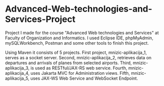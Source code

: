 # Advanced-Web-technologies-and-Services-Project
Project I made for the course "Advanced Web technologies and Services" at Faculty of Organization and Informatics. I used Eclipse IDE, phpMyAdmin, mySQLWorkbench, Postman and some other tools to finish this project.

Using Maven it consists of 5 projects. First project, mnizic-aplikacija_1, serves as a socket server. Second, mnizic-aplikacija_2, retrieves data on departures and arrivals of planes from selected airports. Third, mnizic-aplikacija_3, is used as RESTful/JAX-RS web service. Fourth, mnizic-aplikacija_4, uses Jakarta MVC for Administration views. Fifth, mnizic-aplikacija_5, uses JAX-WS Web Service and WebSocket Endpoint.
